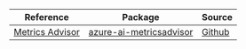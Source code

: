 | Reference | Package | Source |
|---|---|---|
|[Metrics Advisor](ai-metricsadvisor-readme.md)|[azure-ai-metricsadvisor](https://pypi.org/project/azure-ai-metricsadvisor)|[Github](https://github.com/Azure/azure-sdk-for-python)|
